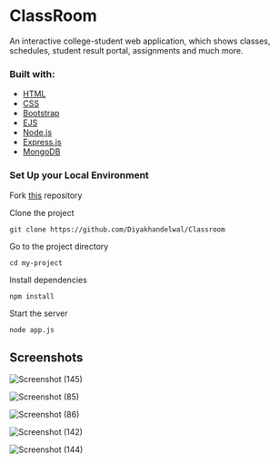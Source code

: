 # ClassRoom
An interactive college-student web application, which shows classes, schedules, student result portal, assignments and much more.

### Built with:
<ul>
<li><a href="https://www.w3schools.com/html/">HTML<a></li>
<li><a href="https://www.w3schools.com/css/">CSS<a></li>
<li><a href="https://www.w3schools.com/bootstrap/">Bootstrap<a></li>
<li><a href="https://ejs.co/">EJS<a></li>
<li><a href="https://nodejs.org/en/">Node.js<a></li>
<li><a href="https://expressjs.com/">Express.js<a></li>
<li><a href="https://www.mongodb.com/">MongoDB<a></li>
</ul>

### Set Up your Local Environment
Fork <a href="https://github.com/Diyakhandelwal/Classroom">this<a> repository
  
Clone the project
```
git clone https://github.com/Diyakhandelwal/Classroom
```
Go to the project directory
```
cd my-project
```
Install dependencies
```
npm install
```
Start the server
```
node app.js
```
## Screenshots

![Screenshot (145)](https://user-images.githubusercontent.com/97888193/179059692-0fe8361b-9dc4-4003-a029-d4c0b25f8bfc.png)

![Screenshot (85)](https://user-images.githubusercontent.com/97888193/179059464-757a3aec-0688-4a31-837c-5a69c527fbcd.png)

![Screenshot (86)](https://user-images.githubusercontent.com/97888193/179059494-b6dab91d-082f-4a9b-8ff9-c99f91e27130.png)

![Screenshot (142)](https://user-images.githubusercontent.com/97888193/179059592-b24bc6eb-21bf-4fd2-a07c-de853eb83ec1.png)

![Screenshot (144)](https://user-images.githubusercontent.com/97888193/179059651-9c433e0d-fbec-4452-b1b7-71ea7bed0174.png)





